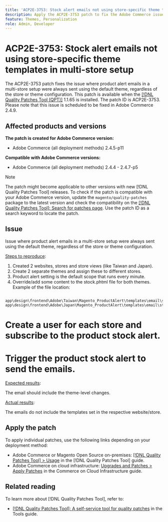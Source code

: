 ```yaml
---
title: 'ACP2E-3753: Stock alert emails not using store-specific theme templates in multi-store setup'
description: Apply the ACP2E-3753 patch to fix the Adobe Commerce issue where theme-level changes are not reflected in a stock alert email.
feature: Themes, Personalization
role: Admin, Developer
---
```


# ACP2E-3753: Stock alert emails not using store-specific theme templates in multi-store setup

The ACP2E-3753 patch fixes the issue where product alert emails in a multi-store setup were always sent using the default theme, regardless of the store or theme configuration. This patch is available when the [[!DNL Quality Patches Tool (QPT)]](/help/tools/quality-patches-tool/quality-patches-tool-to-self-serve-quality-patches.md) 1.1.65 is installed. The patch ID is ACP2E-3753. Please note that this issue is scheduled to be fixed in Adobe Commerce 2.4.9.

## Affected products and versions

**The patch is created for Adobe Commerce version:**

* Adobe Commerce (all deployment methods) 2.4.5-p11

**Compatible with Adobe Commerce versions:**

* Adobe Commerce (all deployment methods) 2.4.4 - 2.4.7-p5

>[!NOTE]
>
>The patch might become applicable to other versions with new [!DNL Quality Patches Tool] releases. To check if the patch is compatible with your Adobe Commerce version, update the `magento/quality-patches` package to the latest version and check the compatibility on the [[!DNL Quality Patches Tool]: Search for patches page](https://experienceleague.adobe.com/tools/commerce-quality-patches/index.html). Use the patch ID as a search keyword to locate the patch.

## Issue

Issue where product alert emails in a multi-store setup were always sent using the default theme, regardless of the store or theme configuration.

<u>Steps to reproduce</u>:

1. Created 2 websites, stores and store views (like Taiwan and Japan).
1. Create 2 separate themes and assign these to different stores.
1. Product alert setting is the default scope that runs every minute.
1. Override/add some content to the stock.phtml file for both themes. Example of the file location:

```
 app\design\frontend\Adobe\Taiwan\Magento_ProductAlert\templates\email\stock.phtml app\design\frontend\Adobe\Japan\Magento_ProductAlert\templates\email\stock.phtml
```

 # Create a user for each store and subscribe to the product stock alert.
 # Trigger the product stock alert to send the emails.

<u>Expected results</u>:

The email should include the theme-level changes.

<u>Actual results</u>:

The emails do not include the templates set in the respective website/store.

## Apply the patch

To apply individual patches, use the following links depending on your deployment method:

* Adobe Commerce or Magento Open Source on-premises: [[!DNL Quality Patches Tool] > Usage](/help/tools/quality-patches-tool/usage.md) in the [!DNL Quality Patches Tool] guide.
* Adobe Commerce on cloud infrastructure: [Upgrades and Patches > Apply Patches](https://experienceleague.adobe.com/docs/commerce-cloud-service/user-guide/develop/upgrade/apply-patches.html) in the Commerce on Cloud Infrastructure guide.

## Related reading

To learn more about [!DNL Quality Patches Tool], refer to:

* [[!DNL Quality Patches Tool]: A self-service tool for quality patches](/help/tools/quality-patches-tool/quality-patches-tool-to-self-serve-quality-patches.md) in the Tools guide.